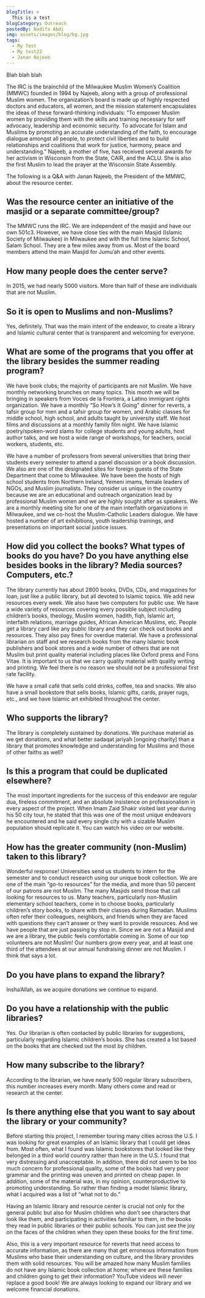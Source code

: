 ```yaml
---
blogTitle: >
  This is a test
blogCategory: Outreach
postedBy: Nadifa Abdi
img: assets/images/blog/bg.jpg
tags:
  - My Test
  - My test23
  - Janan Najeeb
---
```

Blah blah blah
<!--more-->

The IRC is the brainchild of the Milwaukee Muslim Women’s Coalition (MMWC) founded in 1994 by Najeeb, along with a group of professional Muslim women. The organization’s board is made up of highly respected doctors and educators, all women, and the mission statement encapsulates the ideas of these forward-thinking individuals: “To empower Muslim women by providing them with the skills and training necessary for self advocacy, leadership and economic security. To advocate for Islam and Muslims by promoting an accurate understanding of the faith, to encourage dialogue amongst all people, to protect civil liberties and to build relationships and coalitions that work for justice, harmony, peace and understanding.” Najeeb, a mother of five, has received several awards for her activism in Wisconsin from the State, CAIR, and the ACLU. She is also the first Muslim to lead the prayer at the Wisconsin State Assembly.

The following is a Q&A with Janan Najeeb, the President of the MMWC, about the resource center.

## Was the resource center an initiative of the masjid or a separate committee/group?
The MMWC runs the IRC. We are independent of the masjid and have our own 501c3. However, we have close ties with the main Masjid (Islamic Society of Milwaukee) in Milwaukee and with the full time Islamic School, Salam School. They are a few miles away from us. Most of the board members attend the main Masjid for Jumu’ah and other events.

## How many people does the center serve?
In 2015, we had nearly 5000 visitors. More than half of these are individuals that are not Muslim.

## So it is open to Muslims and non-Muslims?
Yes, definitely. That was the main intent of the endeavor, to create a library and Islamic cultural center that is transparent and welcoming for everyone.

## What are some of the programs that you offer at the library besides the summer reading program?
We have book clubs; the majority of participants are not Muslim. We have monthly networking brunches on many topics. This month we will be bringing in speakers from Voces de la Frontera, a Latino immigrant rights organization. We have a monthly “So How’s It Going” dinner for reverts, a tafsir group for men and a tafsir group for women, and Arabic classes for middle school, high school, and adults taught by university staff. We host films and discussions at a monthly family film night. We have Islamic poetry/spoken-word slams for college students and young adults, host author talks, and we host a wide range of workshops, for teachers, social workers, students, etc.

We have a number of professors from several universities that bring their students every semester to attend a panel discussion or a book discussion. We also are one of the designated sites for foreign guests of the State Department that come to Milwaukee. We have been the hosts of high school students from Northern Ireland, Yemeni imams, female leaders of NGOs, and Muslim journalists. They consider us unique in the country because we are an educational and outreach organization lead by professional Muslim women and we are highly sought after as speakers. We are a monthly meeting site for one of the main interfaith organizations in Milwaukee, and we co-host the Muslim-Catholic Leaders dialogue. We have hosted a number of art exhibitions, youth leadership trainings, and presentations on important social justice issues.

## How did you collect the books? What types of books do you have? Do you have anything else besides books in the library? Media sources? Computers, etc.?
The library currently has about 2800 books, DVDs, CDs, and magazines for loan, just like a public library, but all devoted to Islamic topics. We add new resources every week. We also have two computers for public use. We have a wide variety of resources covering every possible subject including children’s books, theology, Muslim women, hadith, fiqh, Islamic art, interfaith relations, marriage guides, African American Muslims, etc. People get a library card like any public library and they can check out books and resources. They also pay fines for overdue material. We have a professional librarian on staff and we research books from the many Islamic book publishers and book stores and a wide number of others that are not Muslim but print quality material including places like Oxford press and Fons Vitae. It is important to us that we carry quality material with quality writing and printing. We feel there is no reason we should not be a professional first rate facility.

We have a small café that sells cold drinks, coffee, tea and snacks. We also have a small bookstore that sells books, Islamic gifts, cards, prayer rugs, etc., and we have Islamic art exhibited throughout the center.

## Who supports the library?

The library is completely sustained by donations. We purchase material as we get donations, and what better sadaqat jariyah [ongoing charity] than a library that promotes knowledge and understanding for Muslims and those of other faiths as well?

## Is this a program that could be duplicated elsewhere?

The most important ingredients for the success of this endeavor are regular dua, tireless commitment, and an absolute insistence on professionalism in every aspect of the project. When Imam Zaid Shakir visited last year during his 50 city tour, he stated that this was one of the most unique endeavors he encountered and he said every single city with a sizable Muslim population should replicate it. You can watch his video on our website.

## How has the greater community (non-Muslim) taken to this library?

Wonderful response! Universities send us students to intern for the semester and to conduct research using our unique book collection. We are one of the main “go-to resources” for the media, and more than 50 percent of our patrons are not Muslim. The many Masjids send those that call looking for resources to us. Many teachers, particularly non-Muslim elementary school teachers, come in to choose books, particularly children’s story books, to share with their classes during Ramadan. Muslims often refer their colleagues, neighbors, and friends when they are faced with questions they can’t answer or they want to provide resources. And we have people that are just passing by stop in. Since we are not a Masjid and we are a library, the public feels comfortable coming in. Some of our top volunteers are not Muslim! Our numbers grow every year, and at least one third of the attendees at our annual fundraising dinner are not Muslim. I think that says a lot.

## Do you have plans to expand the library?

Insha’Allah, as we acquire donations we continue to expand.

## Do you have a relationship with the public libraries?

Yes. Our librarian is often contacted by public libraries for suggestions, particularly regarding Islamic children’s books. She has created a list based on the books that are checked out the most by children.

## How many subscribe to the library?

According to the librarian, we have nearly 500 regular library subscribers, this number increases every month. Many others come and read or research at the center.

## Is there anything else that you want to say about the library or your community?

Before starting this project, I remember touring many cities across the U.S. I was looking for great examples of an Islamic library that I could get ideas from. Most often, what I found was Islamic bookstores that looked like they belonged in a third world country rather than here in the U.S. I found that very distressing and unacceptable. In addition, there did not seem to be too much concern for professional quality, some of the books had very poor grammar and the printing was uneven and printed on cheap paper. In addition, some of the material was, in my opinion, counterproductive to promoting understanding. So rather than finding a model Islamic library, what I acquired was a list of “what not to do.”

Having an Islamic library and resource center is crucial not only for the general public but also for Muslim children who don’t see characters that look like them, and participating in activities familiar to them, in the books they read in public libraries or their public schools. You can just see the joy on the faces of the children when they open these books for the first time.

Also, this is a very important resource for reverts that need access to accurate information, as there are many that get erroneous information from Muslims who base their understanding on culture, and the library provides them with solid resources. You will be amazed how many Muslim families do not have any Islamic book collection at home; where are these families and children going to get their information? YouTube videos will never replace a good book! We are always looking to expand our library and we welcome financial donations.

